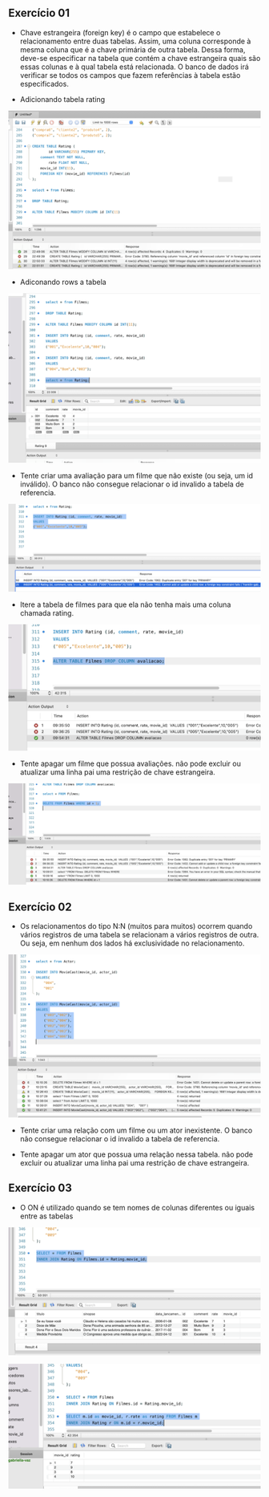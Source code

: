 ## Exercício 01

* Chave estrangeira (foreign key) é o campo que estabelece o relacionamento entre duas tabelas. Assim, uma coluna corresponde à mesma coluna que é a chave primária de outra tabela. Dessa forma, deve-se especificar na tabela que contém a chave estrangeira quais são essas colunas e à qual tabela está relacionada. O banco de dados irá verificar se todos os campos que fazem referências à tabela estão especificados.

* Adicionando tabela rating

![Alt ou título da imagem](create_table_rating.png)

* Adiconando rows a tabela 

![Alt ou título da imagem](popupando_table_rating.png)

* Tente criar uma avaliação para um filme que não existe (ou seja, um id inválido). O banco não consegue relacionar o id invalido a tabela de referencia.

![Alt ou título da imagem](id_invalido.png)

* ltere a tabela de filmes para que ela não tenha mais uma coluna chamada rating.

![Alt ou título da imagem](drop_avaliacao.png)

* Tente apagar um filme que possua avaliações. não pode excluir ou atualizar uma linha pai uma restrição de chave estrangeira.

![Alt ou título da imagem](falha_delete.png)

## Exercício 02

* Os relacionamentos do tipo N:N (muitos para muitos) ocorrem quando vários registros de uma tabela se relacionam a vários registros de outra. Ou seja, em nenhum dos lados há exclusividade no relacionamento.

![Alt ou título da imagem](movieCast.png)

* Tente criar uma relação com um filme ou um ator inexistente. O banco não consegue relacionar o id invalido a tabela de referencia.

* Tente apagar um ator que possua uma relação nessa tabela. não pode excluir ou atualizar uma linha pai uma restrição de chave estrangeira.

## Exercício 03

* O ON é utilizado quando se tem nomes de colunas diferentes ou iguais entre as tabelas

![Alt ou título da imagem](inner.png)


![Alt ou título da imagem](select.png)



